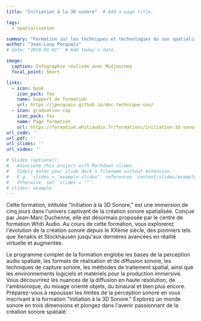 ```yaml
---
title: "Initiation à la 3D sonore"  # Add a page title.

tags: 
  - spatialisation

summary: "Formation sur les techniques et technologies du son spatialisé"  # Add a page description.
author: "Jean-Loup Pecquais"
# date: "2019-01-01"  # Add today's date.

image:
  caption: Infographie réalisée avec Midjourney
  focal_point: Smart

links:
  - icon: book
    icon_pack: fas
    name: Support de formation
    url: https://jpecquais.github.io/doc-technique-son/
  - icon: graduation-cap
    icon_pack: fas
    name: Page formation
    url: https://formation.whitiaudio.fr/formations/initiation-3d-sonore
url_code: ''
url_pdf: ''
url_slides: ''
url_video: ''

# Slides (optional).
#   Associate this project with Markdown slides.
#   Simply enter your slide deck's filename without extension.
#   E.g. `slides = "example-slides"` references `content/slides/example-slides.md`.
#   Otherwise, set `slides = ""`.
# slides: example
---
```


Cette formation, intitulée "Initiation à la 3D Sonore," est une immersion de cinq jours dans l'univers captivant de la création sonore spatialisée. Conçue par Jean-Marc Duchenne, elle est désormais proposée par le centre de formation Whiti Audio. Au cours de cette formation, vous explorerez l'évolution de la création sonore depuis le XXème siècle, des pionniers tels que Xenakis et Stockhausen jusqu'aux dernières avancées en réalité virtuelle et augmentée.

Le programme complet de la formation englobe les bases de la perception audio spatiale, les formats de réalisation et de diffusion sonore, les techniques de capture sonore, les méthodes de traitement spatial, ainsi que les environnements logiciels et matériels pour la production immersive. Vous découvrirez les nuances de la diffusion en haute résolution, de l'ambisonique, du mixage orienté objets, du binaural et bien plus encore. Préparez-vous à repousser les limites de la perception sonore en vous inscrivant à la formation "Initiation à la 3D Sonore." Explorez un monde sonore en trois dimensions et plongez dans l'avenir passionnant de la création sonore spatiale.